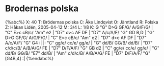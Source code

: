 # Brodernas polska

{%abc%}
X: 40
T: Brödernas polska
C: Åke Lindqvist
O: Jämtland
R: Polska
Z: Håkan Lidén, 2005-04-12
M: 3/4
L: 1/8
K: G
"G" D>G GF/G/ A/G/F/G/ | "C" E>c cB/c/ "Am" e2 | "D7" d>c AF DF | "D7" A/c/A/F/ "G" GD B,D |
"G" D>G GF/G/ A/G/F/G/ | "C" E>c cB/c/ "Am" e2 | "D7" d>c AF DF | "D7" A/c/A/F/ "G" G4 :|
|: "C" gg/e/ cc/e/ gg/e/ | "G" dd/B/ GG/B/ dd/B/ | "D7" c/d/c/B/ A/B/A/G/ FE | "D7" D/F/A/F/ "G" GB d2 |
"C" gg/e/ cc/e/ gg/e/ | "G" dd/B/ GG/B/ "E7" dd/B/ | "Am" c/d/c/B/ A/B/A/G/ FE | "D7" D/F/A/F/ "G" [G4B,4] :|
{%endabc%}

